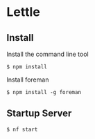 # Lettle

## Install

Install the command line tool

    $ npm install
    
Install foreman

    $ npm install -g foreman

## Startup Server

    $ nf start 
